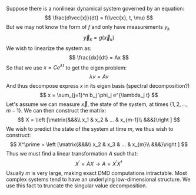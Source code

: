 Suppose there is a nonlinear dynamical system governed by an equation:
$$
\frac{d\vec{x}}{dt} = f(\vec{x}, t, \mu)
$$
But we may not know the form of $f$ and only have measurements $y_k$
$$
\vec{y}_k = g(\vec{x}_k) 
$$
We wish to linearize the system as:
$$
\frac{dx}{dt} = Ax
$$
So that we use $x = Ce^{\lambda t}$ to get the eigen problem:
$$
\lambda v = A v
$$
And thus decompose express $x$ in its eigen basis (spectral decomposition?)
$$
x = \sum_{j=1}^n b_j \phi_j e^{\lambda_j t}
$$
Let's assume we can measure $\vec{x}$, the state of the system, at times $\{1, 2,...,m-1\}$.
We can then construct the matrix:
$$
X = \left [\matrix{&&&\\ x_1 & x_2 & ... & x_{m-1}\\ &&&}\right ]
$$We wish to predict the state of the system at time $m$, we thus wish to construct:
$$
X^\prime = \left [\matrix{&&&\\ x_2 & x_3 & ... & x_{m}\\ &&&}\right ]
$$
Thus we must find a linear transformation $A$ such that:
$$
X^\prime = AX \rightarrow A = X^\prime X^\dagger
$$
Usually $m$ is very large, making exact DMD computations intractable. 
Most complex systems tend to have an underlying low-dimensional structure.
We use this fact to truncate the singular value decomposition.

